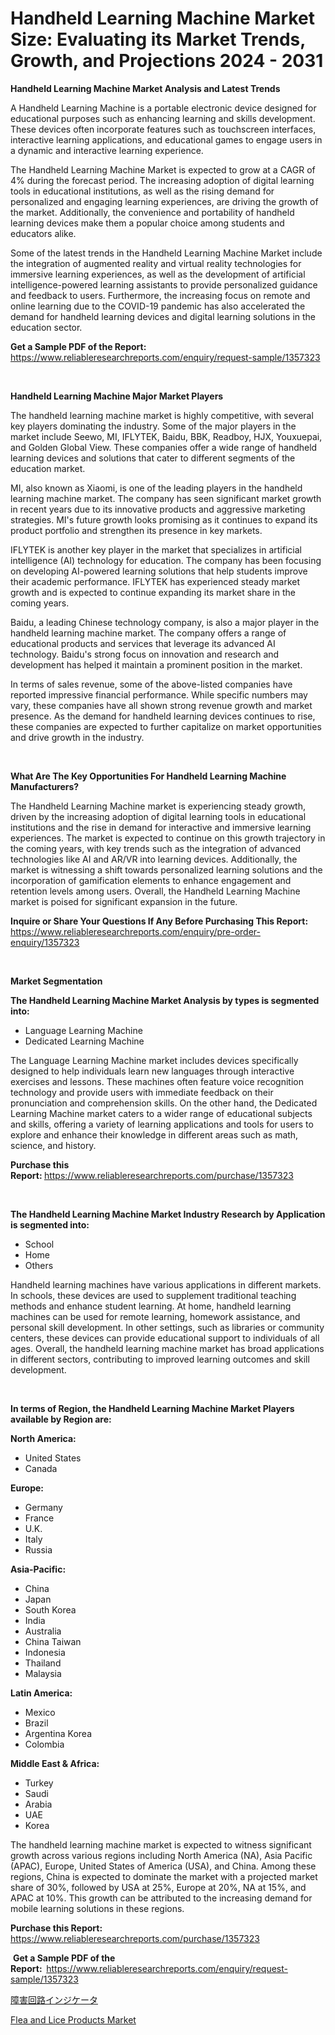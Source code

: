 <p><h1>Handheld Learning Machine Market Size: Evaluating its Market Trends, Growth, and Projections 2024 - 2031</h1></p><p><strong>Handheld Learning Machine Market Analysis and Latest Trends</strong></p>
<p><p>A Handheld Learning Machine is a portable electronic device designed for educational purposes such as enhancing learning and skills development. These devices often incorporate features such as touchscreen interfaces, interactive learning applications, and educational games to engage users in a dynamic and interactive learning experience.</p><p>The Handheld Learning Machine Market is expected to grow at a CAGR of 4% during the forecast period. The increasing adoption of digital learning tools in educational institutions, as well as the rising demand for personalized and engaging learning experiences, are driving the growth of the market. Additionally, the convenience and portability of handheld learning devices make them a popular choice among students and educators alike.</p><p>Some of the latest trends in the Handheld Learning Machine Market include the integration of augmented reality and virtual reality technologies for immersive learning experiences, as well as the development of artificial intelligence-powered learning assistants to provide personalized guidance and feedback to users. Furthermore, the increasing focus on remote and online learning due to the COVID-19 pandemic has also accelerated the demand for handheld learning devices and digital learning solutions in the education sector.</p></p>
<p><strong>Get a Sample PDF of the Report:&nbsp;</strong> <a href="https://www.reliableresearchreports.com/enquiry/request-sample/1357323">https://www.reliableresearchreports.com/enquiry/request-sample/1357323</a></p>
<p>&nbsp;</p>
<p><strong>Handheld Learning Machine Major Market Players</strong></p>
<p><p>The handheld learning machine market is highly competitive, with several key players dominating the industry. Some of the major players in the market include Seewo, MI, IFLYTEK, Baidu, BBK, Readboy, HJX, Youxuepai, and Golden Global View. These companies offer a wide range of handheld learning devices and solutions that cater to different segments of the education market.</p><p>MI, also known as Xiaomi, is one of the leading players in the handheld learning machine market. The company has seen significant market growth in recent years due to its innovative products and aggressive marketing strategies. MI's future growth looks promising as it continues to expand its product portfolio and strengthen its presence in key markets.</p><p>IFLYTEK is another key player in the market that specializes in artificial intelligence (AI) technology for education. The company has been focusing on developing AI-powered learning solutions that help students improve their academic performance. IFLYTEK has experienced steady market growth and is expected to continue expanding its market share in the coming years.</p><p>Baidu, a leading Chinese technology company, is also a major player in the handheld learning machine market. The company offers a range of educational products and services that leverage its advanced AI technology. Baidu's strong focus on innovation and research and development has helped it maintain a prominent position in the market.</p><p>In terms of sales revenue, some of the above-listed companies have reported impressive financial performance. While specific numbers may vary, these companies have all shown strong revenue growth and market presence. As the demand for handheld learning devices continues to rise, these companies are expected to further capitalize on market opportunities and drive growth in the industry.</p></p>
<p>&nbsp;</p>
<p><strong>What Are The Key Opportunities For Handheld Learning Machine Manufacturers?</strong></p>
<p><p>The Handheld Learning Machine market is experiencing steady growth, driven by the increasing adoption of digital learning tools in educational institutions and the rise in demand for interactive and immersive learning experiences. The market is expected to continue on this growth trajectory in the coming years, with key trends such as the integration of advanced technologies like AI and AR/VR into learning devices. Additionally, the market is witnessing a shift towards personalized learning solutions and the incorporation of gamification elements to enhance engagement and retention levels among users. Overall, the Handheld Learning Machine market is poised for significant expansion in the future.</p></p>
<p><strong>Inquire or Share Your Questions If Any Before Purchasing This Report:</strong> <a href="https://www.reliableresearchreports.com/enquiry/pre-order-enquiry/1357323">https://www.reliableresearchreports.com/enquiry/pre-order-enquiry/1357323</a></p>
<p>&nbsp;</p>
<p><strong>Market Segmentation</strong></p>
<p><strong>The Handheld Learning Machine Market Analysis by types is segmented into:</strong></p>
<p><ul><li>Language Learning Machine</li><li>Dedicated Learning Machine</li></ul></p>
<p><p>The Language Learning Machine market includes devices specifically designed to help individuals learn new languages through interactive exercises and lessons. These machines often feature voice recognition technology and provide users with immediate feedback on their pronunciation and comprehension skills. On the other hand, the Dedicated Learning Machine market caters to a wider range of educational subjects and skills, offering a variety of learning applications and tools for users to explore and enhance their knowledge in different areas such as math, science, and history.</p></p>
<p><strong>Purchase this Report:&nbsp;</strong><a href="https://www.reliableresearchreports.com/purchase/1357323">https://www.reliableresearchreports.com/purchase/1357323</a></p>
<p>&nbsp;</p>
<p><strong>The Handheld Learning Machine Market Industry Research by Application is segmented into:</strong></p>
<p><ul><li>School</li><li>Home</li><li>Others</li></ul></p>
<p><p>Handheld learning machines have various applications in different markets. In schools, these devices are used to supplement traditional teaching methods and enhance student learning. At home, handheld learning machines can be used for remote learning, homework assistance, and personal skill development. In other settings, such as libraries or community centers, these devices can provide educational support to individuals of all ages. Overall, the handheld learning machine market has broad applications in different sectors, contributing to improved learning outcomes and skill development.</p></p>
<p>&nbsp;</p>
<p><strong>In terms of Region, the Handheld Learning Machine Market Players available by Region are:</strong></p>
<p>
    <p> <strong> North America: </strong>
        <ul>
            <li>United States</li>
            <li>Canada</li>
        </ul>
        </p> 
    <p> <strong> Europe: </strong>
        <ul>
            <li>Germany</li>
            <li>France</li>
            <li>U.K.</li>
            <li>Italy</li>
            <li>Russia</li>
        </ul>
        </p> 
    <p> <strong> Asia-Pacific: </strong>
        <ul>
            <li>China</li>
            <li>Japan</li>
            <li>South Korea</li>
            <li>India</li>
            <li>Australia</li>
            <li>China Taiwan</li>
            <li>Indonesia</li>
            <li>Thailand</li>
            <li>Malaysia</li>
        </ul>
        </p> 
    <p> <strong> Latin America: </strong>
        <ul>
            <li>Mexico</li>
            <li>Brazil</li>
            <li>Argentina Korea</li>
            <li>Colombia</li>
        </ul>
        </p> 
    <p> <strong> Middle East & Africa: </strong>
        <ul>
            <li>Turkey</li>
            <li>Saudi</li>
            <li>Arabia</li>
            <li>UAE</li>
            <li>Korea</li>
        </ul>
    </p>
    </p>
<p><p>The handheld learning machine market is expected to witness significant growth across various regions including North America (NA), Asia Pacific (APAC), Europe, United States of America (USA), and China. Among these regions, China is expected to dominate the market with a projected market share of 30%, followed by USA at 25%, Europe at 20%, NA at 15%, and APAC at 10%. This growth can be attributed to the increasing demand for mobile learning solutions in these regions.</p></p>
<p><strong>Purchase this Report: </strong><a href="https://www.reliableresearchreports.com/purchase/1357323">https://www.reliableresearchreports.com/purchase/1357323</a></p>
<p>&nbsp;<strong>Get a Sample PDF of the Report:&nbsp;&nbsp;</strong><a href="https://www.reliableresearchreports.com/enquiry/request-sample/1357323">https://www.reliableresearchreports.com/enquiry/request-sample/1357323</a></p>
<p><strong></strong></p>
<p><p><a href="https://github.com/oqxogxyvqe90775/Market-Research-Report-List-1/blob/main/46703166962.md">障害回路インジケータ</a></p><p><a href="https://github.com/RoccoManning/Market-Research-Report-List-4/blob/main/flea-and-lice-products-market.md">Flea and Lice Products Market</a></p></p>